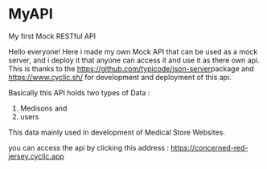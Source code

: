 # MyAPI

My first Mock RESTful API

Hello everyone! Here i made my own Mock API that can be used as a mock server, and i deploy it that anyone can access it and use it as there own api. This is thanks to the https://github.com/typicode/json-server​ package and https://www.cyclic.sh/ for development and deployment of this api.

Basically this API holds two types of Data :

1. Medisons and
2. users

This data mainly used in development of Medical Store Websites.

you can access the api by clicking this address : https://concerned-red-jersey.cyclic.app
